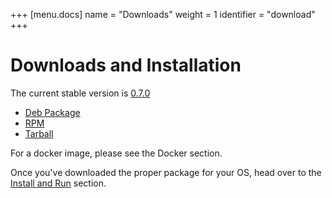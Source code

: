 +++
[menu.docs]
name = "Downloads"
weight = 1
identifier = "download"
+++


# Downloads and Installation

The current stable version is [0.7.0](https://github.com/thelastpickle/cassandra-reaper/releases/tag/0.7.0)

* [Deb Package](https://github.com/thelastpickle/cassandra-reaper/releases/download/0.7.0/reaper_0.7.0_amd64.deb)
* [RPM](https://github.com/thelastpickle/cassandra-reaper/releases/download/0.7.0/reaper-0.7.0-1.x86_64.rpm)
* [Tarball](https://github.com/thelastpickle/cassandra-reaper/releases/download/0.7.0/cassandra-reaper-0.7.0-release.tar.gz)
 

For a docker image, please see the Docker section.


Once you've downloaded the proper package for your OS, head over to the [Install and Run](install) section.